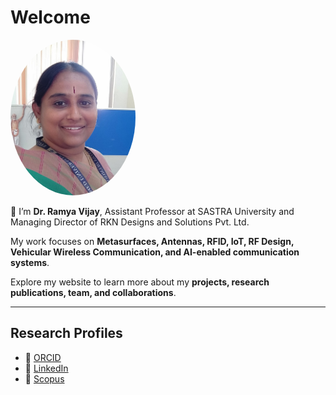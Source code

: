 # Welcome

<img src="/assets/profile.jpg" alt="Dr. Ramya Vijay" width="200" style="border-radius:50%;">  

👋 I’m **Dr. Ramya Vijay**, Assistant Professor at SASTRA University and Managing Director of RKN Designs and Solutions Pvt. Ltd.  

My work focuses on **Metasurfaces, Antennas, RFID, IoT, RF Design, Vehicular Wireless Communication, and AI-enabled communication systems**.  

Explore my website to learn more about my **projects, research publications, team, and collaborations**.

---

## Research Profiles
- 🔗 [ORCID](https://orcid.org/0000-0000-0000-0000)  
- 🔗 [LinkedIn](https://www.linkedin.com/in/your-linkedin-id)  
- 🔗 [Scopus](https://www.scopus.com/authid/detail.uri?authorId=YOUR_SCOPUS_ID)  
